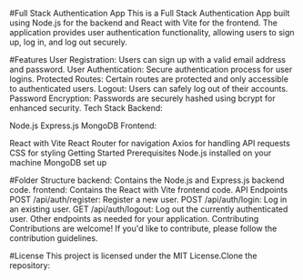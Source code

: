 
#Full Stack Authentication App
This is a Full Stack Authentication App built using Node.js for the backend and React with Vite for the frontend. The application provides user authentication functionality, allowing users to sign up, log in, and log out securely.

#Features
User Registration: Users can sign up with a valid email address and password.
User Authentication: Secure authentication process for user logins.
Protected Routes: Certain routes are protected and only accessible to authenticated users.
Logout: Users can safely log out of their accounts.
Password Encryption: Passwords are securely hashed using bcrypt for enhanced security.
Tech Stack
Backend:

Node.js
Express.js
MongoDB 
Frontend:

React with Vite
React Router for navigation
Axios for handling API requests 
CSS for styling
Getting Started
Prerequisites
Node.js installed on your machine
MongoDB set up

#Folder Structure
backend: Contains the Node.js and Express.js backend code.
frontend: Contains the React with Vite frontend code.
API Endpoints
POST /api/auth/register: Register a new user.
POST /api/auth/login: Log in an existing user.
GET /api/auth/logout: Log out the currently authenticated user.
Other endpoints as needed for your application.
Contributing
Contributions are welcome! If you'd like to contribute, please follow the contribution guidelines.

#License
This project is licensed under the MIT License.Clone the repository:
